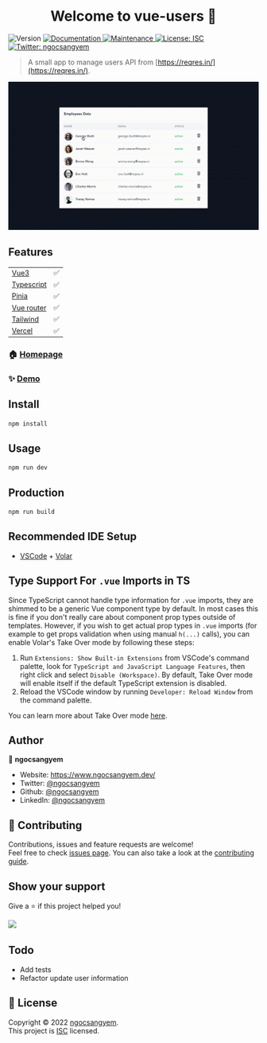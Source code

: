 <h1 align="center">Welcome to vue-users 👋</h1>
<p>
  <img alt="Version" src="https://img.shields.io/badge/version-0.0.0-blue.svg?cacheSeconds=2592000" />
  <a href="https://github.com/ngocsangyem/vue-users#readme" target="_blank">
    <img alt="Documentation" src="https://img.shields.io/badge/documentation-yes-brightgreen.svg" />
  </a>
  <a href="https://github.com/ngocsangyem/vue-users/graphs/commit-activity" target="_blank">
    <img alt="Maintenance" src="https://img.shields.io/badge/Maintained%3F-yes-green.svg" />
  </a>
  <a href="https://github.com/ngocsangyem/vue-users/blob/main/LICENSE" target="_blank">
    <img alt="License: ISC" src="https://img.shields.io/github/license/ngocsangyem/vue-users" />
  </a>
  <a href="https://twitter.com/ngocsangyem" target="_blank">
    <img alt="Twitter: ngocsangyem" src="https://img.shields.io/twitter/follow/ngocsangyem.svg?style=social" />
  </a>
</p>

> A small app to manage users API from [https://reqres.in/](https://reqres.in/).

![data table gif](docs/assets/img/data_table.gif)

## Features

|                                               |     |
| --------------------------------------------- | --- |
| [Vue3](https://vuejs.org/)                    | ✅   |
| [Typescript](https://www.typescriptlang.org/) | ✅   |
| [Pinia](https://pinia.vuejs.org/)             | ✅   |
| [Vue router](https://router.vuejs.org/)       | ✅   |
| [Tailwind](https://tailwindcss.com/)          | ✅   |
| [Vercel](https://vercel.com/)                 | ✅   |

### 🏠 [Homepage](https://github.com/ngocsangyem/vue-users#readme)

### ✨ [Demo](https://vue-users-omega.vercel.app/)

## Install

```sh
npm install
```

## Usage

```sh
npm run dev
```

## Production

```sh
npm run build
```

## Recommended IDE Setup

- [VSCode](https://code.visualstudio.com/) + [Volar](https://marketplace.visualstudio.com/items?itemName=johnsoncodehk.volar)

## Type Support For `.vue` Imports in TS

Since TypeScript cannot handle type information for `.vue` imports, they are shimmed to be a generic Vue component type by default. In most cases this is fine if you don't really care about component prop types outside of templates. However, if you wish to get actual prop types in `.vue` imports (for example to get props validation when using manual `h(...)` calls), you can enable Volar's Take Over mode by following these steps:

1. Run `Extensions: Show Built-in Extensions` from VSCode's command palette, look for `TypeScript and JavaScript Language Features`, then right click and select `Disable (Workspace)`. By default, Take Over mode will enable itself if the default TypeScript extension is disabled.
2. Reload the VSCode window by running `Developer: Reload Window` from the command palette.

You can learn more about Take Over mode [here](https://github.com/johnsoncodehk/volar/discussions/471).

## Author

👤 **ngocsangyem**

- Website: <https://www.ngocsangyem.dev/>
- Twitter: [@ngocsangyem](https://twitter.com/ngocsangyem)
- Github: [@ngocsangyem](https://github.com/ngocsangyem)
- LinkedIn: [@ngocsangyem](https://linkedin.com/in/ngocsangyem)

## 🤝 Contributing

Contributions, issues and feature requests are welcome!<br />Feel free to check [issues page](https://github.com/ngocsangyem/vue-users/issues). You can also take a look at the [contributing guide](https://github.com/ngocsangyem/vue-users/blob/main/CONTRIBUTING.md).

## Show your support

Give a ⭐️ if this project helped you!

<a href="https://www.patreon.com/ngocsangyem">
  <img src="https://c5.patreon.com/external/logo/become_a_patron_button@2x.png" width="160">
</a>

## Todo

- Add tests
- Refactor update user information

## 📝 License

Copyright © 2022 [ngocsangyem](https://github.com/ngocsangyem).<br />
This project is [ISC](https://github.com/ngocsangyem/vue-users/blob/main/LICENSE) licensed.
